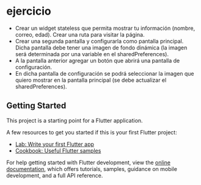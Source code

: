 # ejercicio

- Crear un widget stateless que permita mostrar tu información (nombre, correo, edad). Crear una ruta para visitar la página.
- Crear una segunda pantalla y configurarla como pantalla principal. Dicha pantalla debe tener una imagen de fondo dinámica (la imagen será determinada por una variable en el sharedPreferences).
- A la pantalla anterior agregar un botón que abrirá una pantalla de configuración.
- En dicha pantalla de configuración se podrá seleccionar la imagen que quiero mostrar en la pantalla principal (se debe actualizar el sharedPreferences).

## Getting Started

This project is a starting point for a Flutter application.

A few resources to get you started if this is your first Flutter project:

- [Lab: Write your first Flutter app](https://docs.flutter.dev/get-started/codelab)
- [Cookbook: Useful Flutter samples](https://docs.flutter.dev/cookbook)

For help getting started with Flutter development, view the
[online documentation](https://docs.flutter.dev/), which offers tutorials,
samples, guidance on mobile development, and a full API reference.
